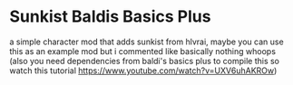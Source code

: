 # Sunkist Baldis Basics Plus
 a simple character mod that adds sunkist from hlvrai, maybe you can use this as an example mod but i commented like basically nothing whoops (also you need dependencies from baldi's basics plus to compile this so watch this tutorial https://www.youtube.com/watch?v=UXV6uhAKROw)
